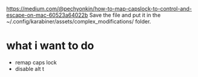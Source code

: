 https://medium.com/@pechyonkin/how-to-map-capslock-to-control-and-escape-on-mac-60523a64022b
Save the file and put it in the
~/.config/karabiner/assets/complex_modifications/ folder.

# what i want to do

- remap caps lock
- disable alt t
